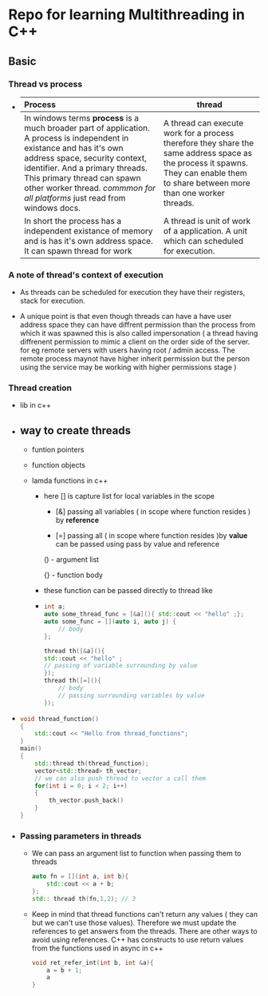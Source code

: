 # Repo for learning Multithreading in C++

## Basic

### Thread vs process

- | Process                                                                                                                                                                                                                                                                                                    | thread                                                                                                                                                                            |
  |:---------------------------------------------------------------------------------------------------------------------------------------------------------------------------------------------------------------------------------------------------------------------------------------------------------- | --------------------------------------------------------------------------------------------------------------------------------------------------------------------------------- |
  | In windows terms **process** is a much broader part of application. A process is independent in existance and has it's own address space, security context, identifier. And a primary threads. This primary thread can spawn other worker thread. *commmon for all platforms* just read from windows docs. | A thread can execute work for a process therefore they share the same address space as the process it spawns. They can enable them to share between more than one worker threads. |
  | In short the process has a independent existance of memory and is has it's own address space. It can spawn thread for work                                                                                                                                                                                 | A thread is unit of work of a application. A unit which can scheduled for execution.                                                                                              |

### A note of thread's context of execution

- As threads can be scheduled for execution they have their registers, stack for execution.

- A unique point is that even though threads can have a have user address space they can have diffrent permission than the process from which it was spawned this is also called impersonation ( a thread having diffrenent permission to mimic a client on the order side of the server. for eg remote servers with users having root / admin access. The remote process maynot have higher inherit permission but the person using the service may be working with higher permissions stage )

### Thread creation

- <thread> lib in c++

- way to create threads
  -
  
  - funtion pointers
  
  - function objects
  
  - lamda functions in c++
    
    - here [] is capture list for local variables in the scope
      
      - [&] passing all variables ( in scope where function resides ) by **reference**
      
      - [=] passing all ( in scope where function resides )by **value**      
        can be passed using pass by value and reference
      
      () - argument list
      
      {} - function body
    
    - these function can be passed directly to thread like
    
    - ```cpp
      int a;
      auto some_thread_func = [&a](){ std::cout << "hello" ;};
      auto some_func = [](auto i, auto j) {
          // body
      };
      
      thread th([&a](){ 
      std::cout << "hello" ;
      // passing of variable surrounding by value
      });
      thread th([=](){
          // body
          // passing surrounding variables by value
      });
      ```

- ```cpp
  void thread_function()
  {
      std::cout << "Hello from thread_functions";
  }
  main()
  {
      std::thread th(thread_function);
      vector<std::thread> th_vector;
      // we can also push thread to vector a call them
      for(int i = 0; i < 2; i++)
      {
          th_vector.push_back()
      }
  }
  ```

- ### Passing parameters in threads
  
  - We can pass an argument list to function when passing them to threads
    
    ```cpp
    auto fn = [](int a, int b){
        std::cout << a + b;
    };
    std:: thread th(fn,1,2); // 3
    ```
  
  - Keep in mind that thread functions can't return any values ( they can but we can't use those values). Therefore we must update the references to get answers from the threads.  There are other ways to avoid using references. C++ has constructs to use return values from the functions used in async in c++
    
    ```cpp
    void ret_refer_int(int b, int &a){
        a = b + 1;
        a
    }
    ```
    
    
